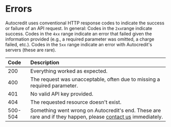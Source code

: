 # Errors

Autocredit uses conventional HTTP response codes to indicate the success or failure of an API request. In general: Codes in the `2xx`range indicate success. Codes in the `4xx` range indicate an error that failed given the information provided \(e.g., a required parameter was omitted, a charge failed, etc.\). Codes in the `5xx` range indicate an error with Autocredit's servers \(these are rare\). 

| Code | Description |
| :--- | :--- |
| 200 | Everything worked as expected. |
| 400 | The request was unacceptable, often due to missing a required parameter. |
| 401 | No valid API key provided. |
| 404 | The requested resource doesn't exist. |
| 500-504 | Something went wrong on Autocredit's end. These are rare and if they happen, please [contact us](https://autocredit.ng/#contact) immediately. |

